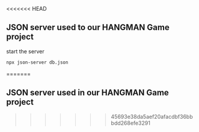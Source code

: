 <<<<<<< HEAD
## JSON server used to our HANGMAN Game project

start the server
``` Bash
npx json-server db.json
```
=======
## JSON server used in our HANGMAN Game project
>>>>>>> 45693e38da5aef20afacdbf36bbbdd268efe3291
